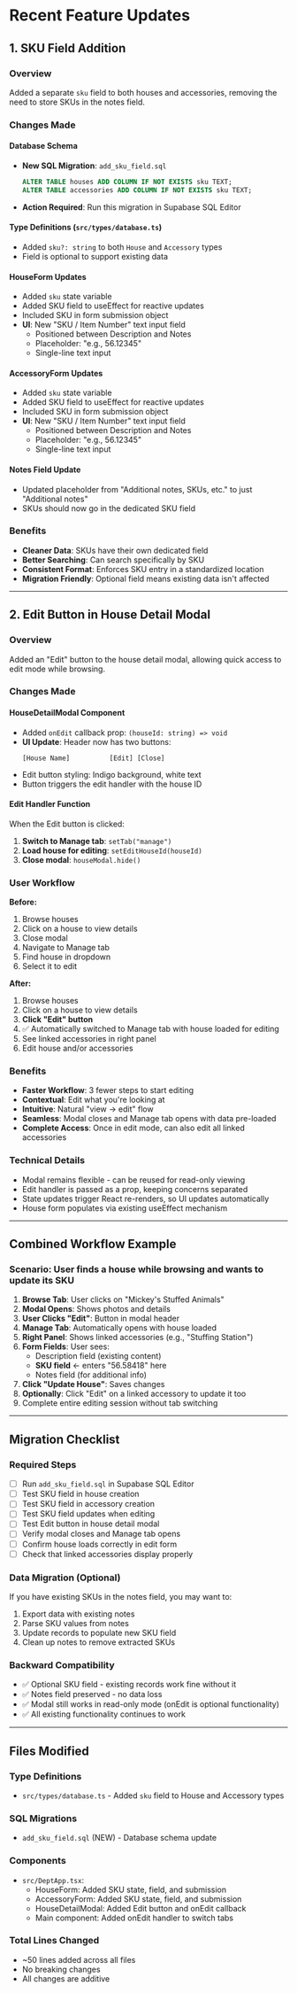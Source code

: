 # Recent Feature Updates

## 1. SKU Field Addition

### Overview
Added a separate `sku` field to both houses and accessories, removing the need to store SKUs in the notes field.

### Changes Made

#### Database Schema
- **New SQL Migration**: `add_sku_field.sql`
  ```sql
  ALTER TABLE houses ADD COLUMN IF NOT EXISTS sku TEXT;
  ALTER TABLE accessories ADD COLUMN IF NOT EXISTS sku TEXT;
  ```
- **Action Required**: Run this migration in Supabase SQL Editor

#### Type Definitions (`src/types/database.ts`)
- Added `sku?: string` to both `House` and `Accessory` types
- Field is optional to support existing data

#### HouseForm Updates
- Added `sku` state variable
- Added SKU field to useEffect for reactive updates
- Included SKU in form submission object
- **UI**: New "SKU / Item Number" text input field
  - Positioned between Description and Notes
  - Placeholder: "e.g., 56.12345"
  - Single-line text input

#### AccessoryForm Updates
- Added `sku` state variable
- Added SKU field to useEffect for reactive updates  
- Included SKU in form submission object
- **UI**: New "SKU / Item Number" text input field
  - Positioned between Description and Notes
  - Placeholder: "e.g., 56.12345"
  - Single-line text input

#### Notes Field Update
- Updated placeholder from "Additional notes, SKUs, etc." to just "Additional notes"
- SKUs should now go in the dedicated SKU field

### Benefits
- **Cleaner Data**: SKUs have their own dedicated field
- **Better Searching**: Can search specifically by SKU
- **Consistent Format**: Enforces SKU entry in a standardized location
- **Migration Friendly**: Optional field means existing data isn't affected

---

## 2. Edit Button in House Detail Modal

### Overview
Added an "Edit" button to the house detail modal, allowing quick access to edit mode while browsing.

### Changes Made

#### HouseDetailModal Component
- Added `onEdit` callback prop: `(houseId: string) => void`
- **UI Update**: Header now has two buttons:
  ```
  [House Name]          [Edit] [Close]
  ```
- Edit button styling: Indigo background, white text
- Button triggers the edit handler with the house ID

#### Edit Handler Function
When the Edit button is clicked:
1. **Switch to Manage tab**: `setTab("manage")`
2. **Load house for editing**: `setEditHouseId(houseId)`
3. **Close modal**: `houseModal.hide()`

### User Workflow

**Before:**
1. Browse houses
2. Click on a house to view details
3. Close modal
4. Navigate to Manage tab
5. Find house in dropdown
6. Select it to edit

**After:**
1. Browse houses
2. Click on a house to view details
3. **Click "Edit" button**
4. ✅ Automatically switched to Manage tab with house loaded for editing
5. See linked accessories in right panel
6. Edit house and/or accessories

### Benefits
- **Faster Workflow**: 3 fewer steps to start editing
- **Contextual**: Edit what you're looking at
- **Intuitive**: Natural "view → edit" flow
- **Seamless**: Modal closes and Manage tab opens with data pre-loaded
- **Complete Access**: Once in edit mode, can also edit all linked accessories

### Technical Details
- Modal remains flexible - can be reused for read-only viewing
- Edit handler is passed as a prop, keeping concerns separated
- State updates trigger React re-renders, so UI updates automatically
- House form populates via existing useEffect mechanism

---

## Combined Workflow Example

### Scenario: User finds a house while browsing and wants to update its SKU

1. **Browse Tab**: User clicks on "Mickey's Stuffed Animals"
2. **Modal Opens**: Shows photos and details
3. **User Clicks "Edit"**: Button in modal header
4. **Manage Tab**: Automatically opens with house loaded
5. **Right Panel**: Shows linked accessories (e.g., "Stuffing Station")
6. **Form Fields**: User sees:
   - Description field (existing content)
   - **SKU field** ← enters "56.58418" here
   - Notes field (for additional info)
7. **Click "Update House"**: Saves changes
8. **Optionally**: Click "Edit" on a linked accessory to update it too
9. Complete entire editing session without tab switching

---

## Migration Checklist

### Required Steps
- [ ] Run `add_sku_field.sql` in Supabase SQL Editor
- [ ] Test SKU field in house creation
- [ ] Test SKU field in accessory creation  
- [ ] Test SKU field updates when editing
- [ ] Test Edit button in house detail modal
- [ ] Verify modal closes and Manage tab opens
- [ ] Confirm house loads correctly in edit form
- [ ] Check that linked accessories display properly

### Data Migration (Optional)
If you have existing SKUs in the notes field, you may want to:
1. Export data with existing notes
2. Parse SKU values from notes
3. Update records to populate new SKU field
4. Clean up notes to remove extracted SKUs

### Backward Compatibility
- ✅ Optional SKU field - existing records work fine without it
- ✅ Notes field preserved - no data loss
- ✅ Modal still works in read-only mode (onEdit is optional functionality)
- ✅ All existing functionality continues to work

---

## Files Modified

### Type Definitions
- `src/types/database.ts` - Added `sku` field to House and Accessory types

### SQL Migrations
- `add_sku_field.sql` (NEW) - Database schema update

### Components
- `src/DeptApp.tsx`:
  - HouseForm: Added SKU state, field, and submission
  - AccessoryForm: Added SKU state, field, and submission
  - HouseDetailModal: Added Edit button and onEdit callback
  - Main component: Added onEdit handler to switch tabs

### Total Lines Changed
- ~50 lines added across all files
- No breaking changes
- All changes are additive
